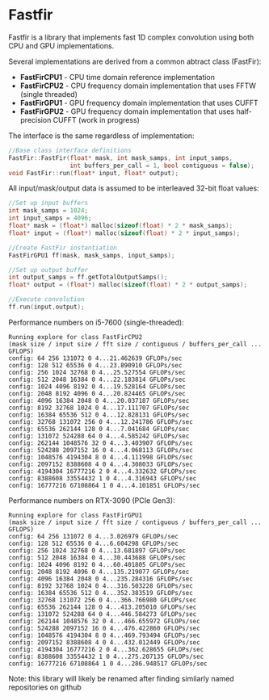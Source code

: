 # Fastfir

Fastfir is a library that implements fast 1D complex convolution using both CPU and GPU implementations.


Several implementations are derived from a common abtract class (FastFir):
* **FastFirCPU1** - CPU time domain reference implementation
* **FastFirCPU2** - CPU frequency domain implementation that uses FFTW (single threaded)
* **FastFirGPU1** - GPU frequency domain implementation that uses CUFFT
* **FastFirGPU2** - GPU frequency domain implementation that uses half-precision CUFFT (work in progress)


The interface is the same regardless of implementation:

```C++
//Base class interface definitions
FastFir::FastFir(float* mask, int mask_samps, int input_samps,
                 int buffers_per_call = 1, bool contiguous = false);
void FastFir::run(float* input, float* output);
```

All input/mask/output data is assumed to be interleaved 32-bit float values:

```C++
//Set up input buffers
int mask_samps = 1024;
int input_samps = 4096;
float* mask = (float*) malloc(sizeof(float) * 2 * mask_samps);
float* input = (float*) malloc(sizeof(float) * 2 * input_samps);

//Create FastFir instantiation
FastFirGPU1 ff(mask, mask_samps, input_samps);

//Set up output buffer
int output_samps = ff.getTotalOutputSamps();
float* output = (float*) malloc(sizeof(float) * 2 * output_samps);

//Execute convolution
ff.run(input,output);
```


Performance numbers on i5-7600 (single-threaded):
```
Running explore for class FastFirCPU2
(mask size / input size / fft size / contiguous / buffers_per_call ... GFLOPS)
config: 64 256 131072 0 4...21.462639 GFLOPs/sec
config: 128 512 65536 0 4...23.890910 GFLOPs/sec
config: 256 1024 32768 0 4...25.527554 GFLOPs/sec
config: 512 2048 16384 0 4...22.183814 GFLOPs/sec
config: 1024 4096 8192 0 4...19.528164 GFLOPs/sec
config: 2048 8192 4096 0 4...20.824465 GFLOPs/sec
config: 4096 16384 2048 0 4...20.037187 GFLOPs/sec
config: 8192 32768 1024 0 4...17.111707 GFLOPs/sec
config: 16384 65536 512 0 4...12.828131 GFLOPs/sec
config: 32768 131072 256 0 4...12.241786 GFLOPs/sec
config: 65536 262144 128 0 4...7.041684 GFLOPs/sec
config: 131072 524288 64 0 4...4.585242 GFLOPs/sec
config: 262144 1048576 32 0 4...3.403907 GFLOPs/sec
config: 524288 2097152 16 0 4...4.068113 GFLOPs/sec
config: 1048576 4194304 8 0 4...4.111998 GFLOPs/sec
config: 2097152 8388608 4 0 4...4.308033 GFLOPs/sec
config: 4194304 16777216 2 0 4...4.332632 GFLOPs/sec
config: 8388608 33554432 1 0 4...4.316943 GFLOPs/sec
config: 16777216 67108864 1 0 4...4.101851 GFLOPs/sec
```

Performance numbers on RTX-3090 (PCIe Gen3):
```
Running explore for class FastFirGPU1
(mask size / input size / fft size / contiguous / buffers_per_call ... GFLOPS)
config: 64 256 131072 0 4...3.026979 GFLOPs/sec
config: 128 512 65536 0 4...6.604298 GFLOPs/sec
config: 256 1024 32768 0 4...13.681897 GFLOPs/sec
config: 512 2048 16384 0 4...30.443688 GFLOPs/sec
config: 1024 4096 8192 0 4...60.401805 GFLOPs/sec
config: 2048 8192 4096 0 4...135.219077 GFLOPs/sec
config: 4096 16384 2048 0 4...235.284316 GFLOPs/sec
config: 8192 32768 1024 0 4...316.503228 GFLOPs/sec
config: 16384 65536 512 0 4...352.383519 GFLOPs/sec
config: 32768 131072 256 0 4...366.766980 GFLOPs/sec
config: 65536 262144 128 0 4...413.205010 GFLOPs/sec
config: 131072 524288 64 0 4...446.584273 GFLOPs/sec
config: 262144 1048576 32 0 4...466.655972 GFLOPs/sec
config: 524288 2097152 16 0 4...476.422860 GFLOPs/sec
config: 1048576 4194304 8 0 4...469.793494 GFLOPs/sec
config: 2097152 8388608 4 0 4...432.012449 GFLOPs/sec
config: 4194304 16777216 2 0 4...362.628655 GFLOPs/sec
config: 8388608 33554432 1 0 4...275.207135 GFLOPs/sec
config: 16777216 67108864 1 0 4...286.948517 GFLOPs/sec
```

Note: this library will likely be renamed after finding similarly named repositories on github
